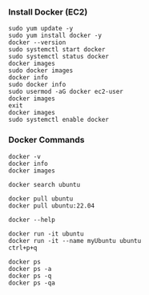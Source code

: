 ### Install Docker (EC2)
```
sudo yum update -y
sudo yum install docker -y
docker --version
sudo systemctl start docker
sudo systemctl status docker
docker images
sudo docker images
docker info
sudo docker info
sudo usermod -aG docker ec2-user
docker images
exit
docker images
sudo systemctl enable docker
```

### Docker Commands
```
docker -v
docker info
docker images
```
```
docker search ubuntu
```
```
docker pull ubuntu
docker pull ubuntu:22.04
```
```
docker --help
```
```
docker run -it ubuntu
docker run -it --name myUbuntu ubuntu
ctrl+p+q
```
```
docker ps
docker ps -a
docker ps -q
docker ps -qa
```
